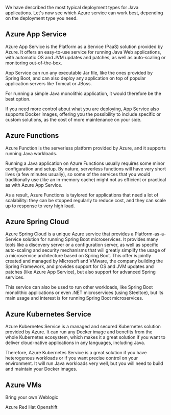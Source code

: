 We have described the most typical deployment types for Java applications. Let's now see which Azure service can work best, depending on the deployment type you need.

## Azure App Service

Azure App Service is the Platform as a Service (PaaS) solution provided by Azure. It offers an easy-to-use service for running Java Web applications, with automatic OS and JVM updates and patches, as well as auto-scaling or monitoring out-of-the-box.

App Service can run any executable Jar file, like the ones provided by Spring Boot, and can also deploy any application on top of popular application servers like Tomcat or JBoss.

For running a simple Java monolithic application, it would therefore be the best option.

If you need more control about what you are deploying, App Service also supports Docker images, offering you the possibility to include specific or custom solutions, as the cost of more maintenance on your side.

## Azure Functions

Azure Function is the serverless platform provided by Azure, and it supports running Java workloads.

Running a Java application on Azure Functions usually requires some minor configuration and setup. By nature, serverless functions will have very short lives (a few minutes usually), so some of the services that you would traditionally use (like an in-memory cache) might not as efficient or practical as with Azure App Service.

As a result, Azure Functions is taylored for applications that need a lot of scalability: they can be stopped regularly to reduce cost, and they can scale up to response to very high load.

## Azure Spring Cloud

Azure Spring Cloud is a unique Azure service that provides a Platform-as-a-Service solution for running Spring Boot microservices. It provides many tools like a discovery server or a configuration server, as well as specific auto-scaling and security mechanisms that will greatly simplify the usage of a microservice architecture based on Spring Boot. This offer is jointly created and managed by Microsoft and VMware, the company building the Spring Framework, and provides support for OS and JVM updates and patches (like Azure App Service), but also support for advanced Spring services.

This service can also be used to run other workloads, like Spring Boot monolithic applications or even .NET microservices (using Steeltoe), but its main usage and interest is for running Spring Boot microservices.

## Azure Kubernetes Service

Azure Kubernetes Service is a managed and secured Kubernetes solution provided by Azure. It can run any Docker image and benefits from the whole Kubernetes ecosystem, which makes it a great solution if you want to deliver cloud-native applications in any languages, including Java.

Therefore, Azure Kubernetes Service is a great solution if you have heterogenous workloads or if you want precise control on your environment. It will run Java workloads very well, but you will need to build and maintain your Docker images.

## Azure VMs


Bring your own
Weblogic

Azure Red Hat Openshift

